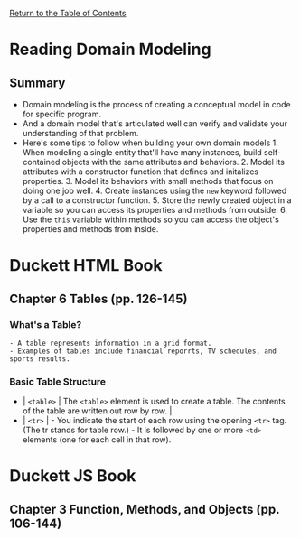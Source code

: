 [Return to the Table of Contents](README.md)

# Reading Domain Modeling
  ## Summary
   - Domain modeling is the process of creating a conceptual model in code for specific program.
   - And a domain model that's articulated well can verify and validate your understanding of that problem.
   - Here's some tips to follow when building your own domain models
    1. When modeling a single entity that'll have many instances, build self-contained objects with the same attributes and behaviors.
    2. Model its attributes with a constructor function that defines and initalizes properties.
    3. Model its behaviors with small methods that focus on doing one job well.
    4. Create instances using the `new` keyword followed by a call to a constructor function.
    5. Store the newly created object in a variable so you can access its properties and methods from outside.
    6. Use the `this` variable within methods so you can access the object's properties and methods from inside.


# Duckett HTML Book
  ## Chapter 6 Tables (pp. 126-145)
   ### What's a Table?
    - A table represents information in a grid format.
    - Examples of tables include financial reporrts, TV schedules, and sports results.
   
   ### Basic Table Structure
   - | `<table>` | The `<table>` element is used to create a table. The contents of the table are written out row by row. |
   - | `<tr>` |
    - You indicate the start of each row using the opening `<tr>` tag. (The tr stands for table row.)
    - It is followed by one or more `<td>` elements (one for each cell in that row).

   

# Duckett JS Book
  ## Chapter 3 Function, Methods, and Objects (pp. 106-144)